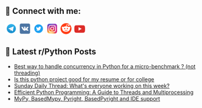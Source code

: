 ## 🔎 Connect with me:
[<img src="https://github.com/bullbesh/bullbesh/blob/main/images/Telegram.png" width="32" height="32" />](https://t.me/bullbesh)
[<img src="https://github.com/bullbesh/bullbesh/blob/main/images/VK.png" width="32" height="32" />](https://vk.com/bullbesh)
[<img src="https://github.com/bullbesh/bullbesh/blob/main/images/Twitter.png" width="32" height="32" />](https://twitter.com/bullbesh1)
[<img src="https://github.com/bullbesh/bullbesh/blob/main/images/Instagram.png" width="32" height="32" />](https://www.instagram.com/bullbesh)
[<img src="https://github.com/bullbesh/bullbesh/blob/main/images/Reddit.png" width="32" height="32" />](https://www.reddit.com/user/bullbesh)
[<img src="https://github.com/bullbesh/bullbesh/blob/main/images/YouTube.png" width="32" height="32" />](https://www.youtube.com/channel/UCtfjRs6uzgq5mfm8S06WTcg)

## 📕 Latest r/Python Posts
<!-- BLOG-POST-LIST:START -->
- [Best way to handle concurrency in Python for a micro-benchmark ? &lpar;not threading&rpar;](https://www.reddit.com/r/Python/comments/1jhn4fo/best_way_to_handle_concurrency_in_python_for_a/)
- [Is this python project good for my resume or for college](https://www.reddit.com/r/Python/comments/1jhmk75/is_this_python_project_good_for_my_resume_or_for/)
- [Sunday Daily Thread: What&#39;s everyone working on this week?](https://www.reddit.com/r/Python/comments/1jhmdi1/sunday_daily_thread_whats_everyone_working_on/)
- [Efficient Python Programming: A Guide to Threads and Multiprocessing](https://www.reddit.com/r/Python/comments/1jhkhq5/efficient_python_programming_a_guide_to_threads/)
- [MyPy, BasedMypy, Pyright, BasedPyright and IDE support](https://www.reddit.com/r/Python/comments/1jhiwne/mypy_basedmypy_pyright_basedpyright_and_ide/)
<!-- BLOG-POST-LIST:END -->
